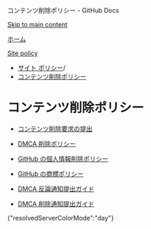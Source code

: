 コンテンツ削除ポリシー - GitHub Docs

[Skip to main content](#main-content)

[ホーム](/ja)

[Site policy](/ja/site-policy)

* [サイト ポリシー](/ja/site-policy)/
* [コンテンツ削除ポリシー](/ja/site-policy/content-removal-policies)

コンテンツ削除ポリシー
==========

* [コンテンツ削除要求の提出](/ja/site-policy/content-removal-policies/submitting-content-removal-requests)

* [DMCA 削除ポリシー](/ja/site-policy/content-removal-policies/dmca-takedown-policy)

* [GitHub の個人情報削除ポリシー](/ja/site-policy/content-removal-policies/github-private-information-removal-policy)

* [GitHub の商標ポリシー](/ja/site-policy/content-removal-policies/github-trademark-policy)

* [DMCA 反論通知提出ガイド](/ja/site-policy/content-removal-policies/guide-to-submitting-a-dmca-counter-notice)

* [DMCA 削除通知提出ガイド](/ja/site-policy/content-removal-policies/guide-to-submitting-a-dmca-takedown-notice)

{"resolvedServerColorMode":"day"}
